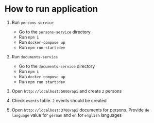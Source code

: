 # How to run application
1. Run `persons-service`
    * Go to the `persons-service` directory
    * Run `npm i`
    * Run `docker-compose up`
    * Run `npm run start:dev`

2. Run `documents-service`
    * Go to the `documents-service` directory
    * Run `npm i`
    * Run `docker-compose up`
    * Run `npm run start:dev`

3. Open `http://localhost:5000/api` and create `2` persons
4. Check `events` table. `2` events should be created
4. Open `http://localhost:3700/api` documents for persons. Provide `de` `language` value for `german` and `en` for `english` languages 
